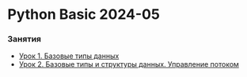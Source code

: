 # Python Basic 2024-05


### Занятия

- [Урок 1. Базовые типы данных](lessons/lesson.01/)
- [Урок 2. Базовые типы и структуры данных. Управление потоком](lessons/lesson.02/)
